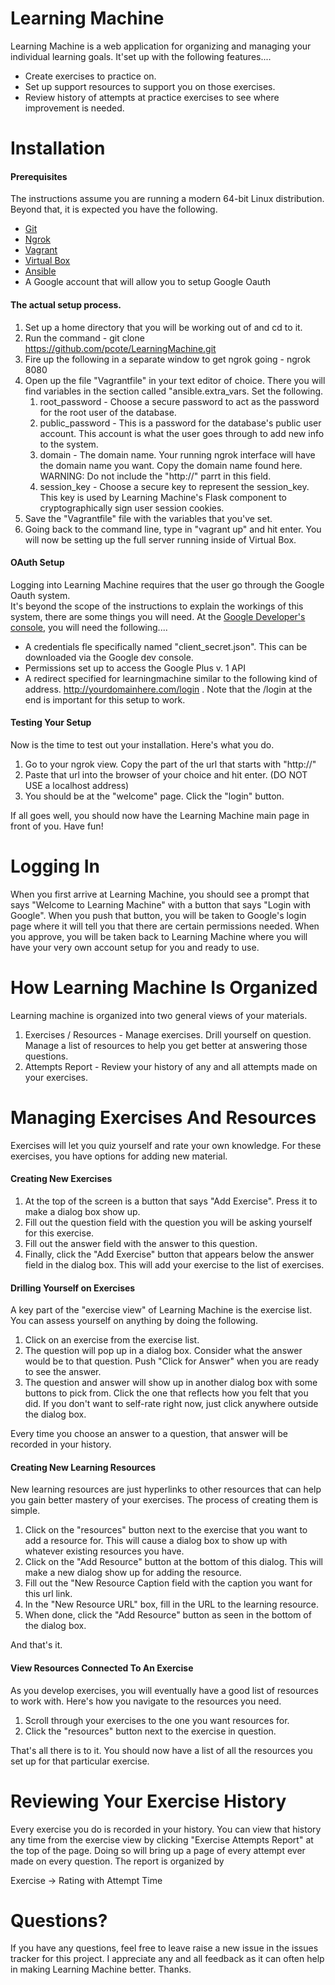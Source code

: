 Learning Machine
================

Learning Machine is a web application for organizing and managing your individual learning goals.
It'set up with the following features....

* Create exercises to practice on.
* Set up support resources to support you on those exercises.
* Review history of attempts at practice exercises to see where improvement is needed.

Installation
============

#### Prerequisites

The instructions assume you are running a modern 64-bit Linux distribution.  Beyond that, it is expected you have the following.

* [Git](https://git-scm.com/)
* [Ngrok](https://ngrok.com/)
* [Vagrant](https://www.vagrantup.com/)
* [Virtual Box](https://www.virtualbox.org/wiki/Downloads)
* [Ansible](https://www.ansible.com/)
* A Google account that will allow you to setup Google Oauth

#### The actual setup process.
1.  Set up a home directory that you will be working out of and cd to it.
2.  Run the command - git clone https://github.com/pcote/LearningMachine.git
3.  Fire up the following in a separate window to get ngrok going - ngrok 8080
4.  Open up the file "Vagrantfile" in your text editor of choice.  There you will find variables in the section called "ansible.extra_vars.  Set the following.
    1.  root_password - Choose a secure password to act as the password for the root user of the database.
    2.  public_password - This is a password for the database's public user account.  This account is what the user goes through to add new info to the system.
    3.  domain - The domain name.  Your running ngrok interface will have the domain name you want.  Copy the domain name found here.  WARNING: Do not include the "http://" parrt in this field.
    4.  session_key - Choose a secure key to represent the session_key.  This key is used by Learning Machine's Flask component to cryptographically sign user session cookies.
5.  Save the "Vagrantfile" file with the variables that you've set.
6.  Going back to the command line, type in "vagrant up" and hit enter.  You will now be setting up the full server running inside of Virtual Box.

#### OAuth Setup
Logging into Learning Machine requires that the user go through the Google Oauth system.  
It's beyond the scope of the instructions to explain the workings of this system, there are some things you will need. 
At the [Google Developer's console](https://console.developers.google.com), you will need the following....

* A credentials fle specifically named "client_secret.json".  This can be downloaded via the Google dev console.
* Permissions set up to access the Google Plus v. 1 API
* A redirect specified for learningmachine similar to the following kind of address. http://yourdomainhere.com/login . Note that the /login at the end is important for this setup to work.


#### Testing Your Setup

Now is the time to test out your installation.  Here's what you do.

1. Go to your ngrok view.  Copy the part of the url that starts with "http://"
2. Paste that url into the browser of your choice and hit enter.  (DO NOT USE a localhost address)
3. You should be at the "welcome" page.  Click the "login" button.

If all goes well, you should now have the Learning Machine main page in front of you.  Have fun!

Logging In
===========
When you first arrive at Learning Machine, you should see a prompt that says "Welcome to Learning Machine" with a button that says "Login with Google".  When you push that button, you will be taken to Google's login page where it will tell you that there are certain permissions needed.  When you approve, you will be taken back to Learning Machine where you will have your very own account setup for you and ready to use.

How Learning Machine Is Organized
=================================
Learning machine is organized into two general views of your materials.
1.  Exercises / Resources - Manage exercises.  Drill yourself on question.  Manage a list of resources to help you get better at answering those questions.
2.  Attempts Report - Review your history of any and all attempts made on your exercises.


Managing Exercises And Resources
================================
Exercises will let you quiz yourself and rate your own knowledge.  For these exercises, you have options for adding new material.

#### Creating New Exercises
1.  At the top of the screen is a button that says "Add Exercise".  Press it to make a dialog box show up.
2.  Fill out the question field with the question you will be asking yourself for this exercise.
3.  Fill out the answer field with the answer to this question.
4.  Finally, click the "Add Exercise" button that appears below the answer field in the dialog box.  This will add your exercise to the list of exercises.


#### Drilling Yourself on Exercises

A key part of the "exercise view" of Learning Machine is the exercise list.  You can assess yourself on anything by doing the following.

1.  Click on an exercise from the exercise list.
2.  The question will pop up in a dialog box.  Consider what the answer would be to that question.  Push "Click for Answer" when you are ready to see the answer.
3.  The question and answer will show up in another dialog box with some buttons to pick from.  Click the one that reflects how you felt that you did.  If you don't want to self-rate right now, just click anywhere outside the dialog box.

Every time you choose an answer to a question, that answer will be recorded in your history.

#### Creating New Learning Resources

New learning resources are just hyperlinks to other resources that can help you gain better mastery of your exercises.  The process of creating them is simple.

1.  Click on the "resources" button next to the exercise that you want to add a resource for.  This will cause a dialog box to show up with whatever existing resources you have.
2.  Click on the "Add Resource" button at the bottom of this dialog.  This will make a new dialog show up for adding the resource.
3.  Fill out the "New Resource Caption field with the caption you want for this url link.
4.  In the "New Resource URL" box, fill in the URL to the learning resource.
5.  When done, click the "Add Resource" button as seen in the bottom of the dialog box.

And that's it.

#### View Resources Connected To An Exercise

As you develop exercises, you will eventually have a good list of resources to work with.  Here's how you navigate to the resources you need.

1.  Scroll through your exercises to the one you want resources for.
2.  Click the "resources" button next to the exercise in question.

That's all there is to it.  You should now have a list of all the resources you set up for that particular exercise.

Reviewing Your Exercise History
===============================

Every exercise you do is recorded in your history.  You can view that history any time from the exercise view by clicking "Exercise Attempts Report" at the top of the page.  Doing so will bring up a page of every attempt ever made on every question.  The report is organized by

Exercise -> Rating with Attempt Time

Questions?
=========
If you have any questions, feel free to leave raise a new issue in the issues tracker for this project.  I appreciate any and all feedback as it can often help in making Learning Machine better.  Thanks.
